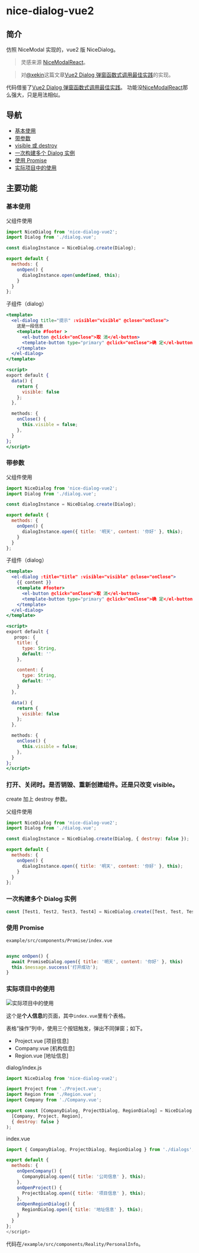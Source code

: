# nice-dialog-vue2

## 简介

仿照 NiceModal 实现的，vue2 版 NiceDialog。

> 灵感来源 [NiceModalReact](https://github.com/eBay/nice-modal-react)。

> 对[@xekin](https://juejin.cn/user/1714893869023960/posts)这篇文章[Vue2 Dialog 弹窗函数式调用最佳实践](https://juejin.cn/post/7188056420212801591)的实现。

代码借鉴了[Vue2 Dialog 弹窗函数式调用最佳实践](https://juejin.cn/post/7188056420212801591)。
功能没[NiceModalReact](https://github.com/eBay/nice-modal-react)那么强大，只是用法相似。

## 导航

- [基本使用](https://github.com/Shadowzzh/nice-dialog-vue2#基本使用)
- [带参数](https://github.com/Shadowzzh/nice-dialog-vue2#带参数)
- [visible 或 destroy](https://github.com/Shadowzzh/nice-dialog-vue2#打开关闭时是否销毁重新创建组件还是只改变-visible)
- [一次构建多个 Dialog 实例](https://github.com/Shadowzzh/nice-dialog-vue2#一次构建多个-dialog-实例)
- [使用 Promise](https://github.com/Shadowzzh/nice-dialog-vue2#使用-Promise)
- [实际项目中的使用](https://github.com/Shadowzzh/nice-dialog-vue2#实际项目中的使用)

## 主要功能

### 基本使用

父组件使用

```jsx
import NiceDialog from 'nice-dialog-vue2';
import Dialog from './dialog.vue';

const dialogInstance = NiceDialog.create(Dialog);

export default {
  methods: {
    onOpen() {
      dialogInstance.open(undefined, this);
    }
  }
};
```

子组件（dialog）

```jsx
<template>
  <el-dialog title="提示" :visible="visible" @close="onClose">
    这是一段信息
    <template #footer >
      <el-button @click="onClose">取 消</el-button>
      <template-button type="primary" @click="onClose">确 定</el-button>
    </template>
  </el-dialog>
</template>

<script>
export default {
  data() {
    return {
      visible: false
    };
  },

  methods: {
    onClose() {
      this.visible = false;
    },
  }
};
</script>
```

### 带参数

父组件使用

```jsx
import NiceDialog from 'nice-dialog-vue2';
import Dialog from './dialog.vue';

const dialogInstance = NiceDialog.create(Dialog);

export default {
  methods: {
    onOpen() {
      dialogInstance.open({ title: '明天', content: '你好' }, this);
    }
  }
};
```

子组件（dialog）

```jsx
<template>
  <el-dialog :title="title" :visible="visible" @close="onClose">
    {{ content }}
    <template #footer>
      <el-button @click="onClose">取 消</el-button>
      <template-button type="primary" @click="onClose">确 定</el-button>
    </template>
  </el-dialog>
</template>

<script>
export default {
   props: {
    title: {
      type: String,
      default: ''
    },

    content: {
      type: String,
      default: ''
    }
  },

  data() {
    return {
      visible: false
    };
  },

  methods: {
    onClose() {
      this.visible = false;
    },
  }
};
</script>
```

### 打开、关闭时。是否销毁、重新创建组件。还是只改变 visible。

create 加上 destroy 参数。

父组件使用

```jsx
import NiceDialog from 'nice-dialog-vue2';
import Dialog from './dialog.vue';

const dialogInstance = NiceDialog.create(Dialog, { destroy: false });

export default {
  methods: {
    onOpen() {
      dialogInstance.open({ title: '明天', content: '你好' }, this);
    }
  }
};
```

### 一次构建多个 Dialog 实例

```jsx
const [Test1, Test2, Test3, Test4] = NiceDialog.create([Test, Test, Test, Test]);
```

### 使用 Promise

`example/src/components/Promise/index.vue`

```jsx

async onOpen() {
  await PromiseDialog.open({ title: '明天', content: '你好' }, this)
  this.$message.success('打开成功');
}
```

### 实际项目中的使用

![实际项目中的使用](./assets/examle_reality.png)

这个是**个人信息**的页面，其中`index.vue`里有个表格。

表格“操作”列中，使用三个按钮触发，弹出不同弹窗；如下。

- Project.vue [项目信息]
- Company.vue [机构信息]
- Region.vue [地址信息]

dialog/index.js

```jsx
import NiceDialog from 'nice-dialog-vue2';

import Project from './Project.vue';
import Region from './Region.vue';
import Company from './Company.vue';

export const [CompanyDialog, ProjectDialog, RegionDialog] = NiceDialog.create(
  [Company, Project, Region],
  { destroy: false }
);
```

index.vue

```jsx
import { CompanyDialog, ProjectDialog, RegionDialog } from './dialogs';

export default {
  methods: {
    onOpenCompany() {
      CompanyDialog.open({ title: '公司信息' }, this);
    },
    onOpenProject() {
      ProjectDialog.open({ title: '项目信息' }, this);
    },
    onOpenRegionDialog() {
      RegionDialog.open({ title: '地址信息' }, this);
    }
  }
};
</script>

```

代码在`/example/src/components/Reality/PersonalInfo`。
